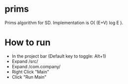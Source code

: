 # prims
Prims algorithm for SD. Implementation is O( (E+V) log E ).

# How to run
* In the project bar (Default key to toggle: Alt+1)
* Expand /src/
* Expand /com.company/
* Right Click "Main"
* Click "Run Main"
